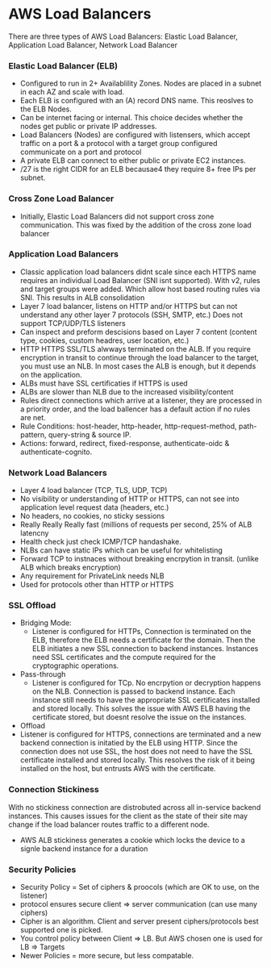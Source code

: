 # AWS Load Balancers

There are three types of AWS Load Balancers: Elastic Load Balancer, Application Load Balancer, Network Load Balancer


### Elastic Load Balancer (ELB)
- Configured to run in 2+ Availablility Zones. Nodes are placed in a subnet in each AZ and scale with load.
- Each ELB is configured with an (A) record DNS name. This reoslves to the ELB Nodes.
- Can be internet facing or internal. This choice decides whether the nodes get public or private IP addresses.
- Load Balancers (Nodes) are configured with listensers, which accept traffic on a port & a protocol with a target group configured communicate on a port and protocol
- A private ELB can connect to either public or private EC2 instances.
- /27 is the right CIDR for an ELB becausae4 they require 8+ free IPs per subnet.

### Cross Zone Load Balancer
- Initially, Elastic Load Balancers did not support cross zone communication. This was fixed by the addition of the cross zone load balancer

### Application Load Balancers
- Classic application load balancers didnt scale since each HTTPS name requires an individual Load Balancer (SNI isnt supported). With v2, rules and target groups were added. Which allow host based routing rules via SNI. This results in ALB consolidation
-  Layer 7 load balancer, listens on HTTP and/or HTTPS but can not understand any other layer 7 protocols (SSH, SMTP, etc.) Does not support TCP/UDP/TLS listeners
-  Can inspect and preform descisions based on Layer 7 content (content type, cookies, custom headres, user location, etc.)
-  HTTP HTTPS SSL/TLS alwways terminated on the ALB. If you require encryption in transit to continue through the load balancer to the target, you must use an NLB. In most cases the ALB is enough, but it depends on the application. 
-  ALBs must have SSL certificaties if HTTPS is used
-  ALBs are slower than NLB due to the increased visibility/content
-  Rules direct connections which arrive at a listener, they are processed in a priority order, and the load ballencer has a default action if no rules are net.
-  Rule Conditions: host-header, http-header, http-request-method, path-pattern, query-string & source IP.
-  Actions: forward, redirect, fixed-response, authenticate-oidc & authenticate-cognito.


### Network Load Balancers
- Layer 4 load balancer (TCP, TLS, UDP, TCP)
- No visibility or understanding of HTTP or HTTPS, can not see into application level request data (headers, etc.)
- No headers, no cookies, no sticky sessions
- Really Really Really fast (millions of requests per second, 25% of ALB latencny
- Health check just check ICMP/TCP handashake.
- NLBs can have static IPs which can be useful for whitelisting
- Forward TCP to instnaces without breaking encrpytion in transit. (unlike ALB which breaks encryption)
- Any requirement for PrivateLink needs NLB
- Used for protocols other than HTTP or HTTPS

### SSL Offload
- Bridging Mode:
  - Listener is configured for HTTPs, Connection is terminated on the ELB, therefore the ELB needs a certificate for the domain. Then the ELB initiates a new SSL connection to backend instances. Instances need SSL certificates and the compute required for the cryptographic operations.
- Pass-through
  - Listener is configured for TCp. No encrpytion or decryption happens on the NLB. Connection is passed to backend instance. Each instance still needs to have the appropriate SSL certificates installed and stored locally. This solves the issue with AWS ELB having the certificate stored, but doesnt resolve the issue on the instances.
-  Offload
  - Listener is configured for HTTPS, connections are terminated and a new backend connection is initatied by the ELB using HTTP. Since the connection does not use SSL, the host does not need to have the SSL certificate installed and stored locally. This resolves the risk of it being installed on the host, but entrusts AWS with the certificate.

### Connection Stickiness
With no stickiness connection are distrobuted across all in-service backend instances. This causes issues for the client as the state of their site may change if the load balancer routes traffic to a different node. 
- AWS ALB stickiness generates a cookie which locks the device to a signle backend instance for a duration


### Security Policies
- Security Policy = Set of ciphers & proocols (which are OK to use, on the listener)
- protocol ensures secure client => server communication (can use many ciphers)
- Cipher is an algorithm. Client and server present ciphers/protocols best supported one is picked.
- You control policy between Client => LB. But AWS chosen one is used for LB => Targets
- Newer Policies = more secure, but less compatable. 
